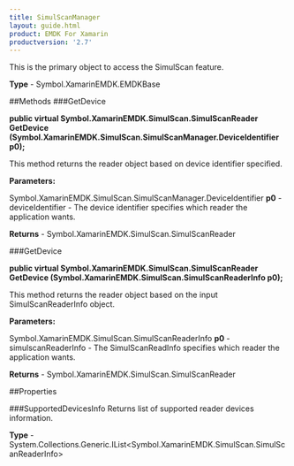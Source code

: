 ```yaml
---
title: SimulScanManager
layout: guide.html
product: EMDK For Xamarin 
productversion: '2.7' 
---
```

This is the primary object to access the SimulScan feature.

**Type** - Symbol.XamarinEMDK.EMDKBase

##Methods
###GetDevice

**public virtual Symbol.XamarinEMDK.SimulScan.SimulScanReader GetDevice (Symbol.XamarinEMDK.SimulScan.SimulScanManager.DeviceIdentifier p0);**

This method returns the reader object based on device identifier specified.

**Parameters:**

Symbol.XamarinEMDK.SimulScan.SimulScanManager.DeviceIdentifier **p0**  - deviceIdentifier - The device identifier specifies which reader the application wants.

**Returns** - Symbol.XamarinEMDK.SimulScan.SimulScanReader

###GetDevice

**public virtual Symbol.XamarinEMDK.SimulScan.SimulScanReader GetDevice (Symbol.XamarinEMDK.SimulScan.SimulScanReaderInfo p0);**

This method returns the reader object based on the input SimulScanReaderInfo object.

**Parameters:**

Symbol.XamarinEMDK.SimulScan.SimulScanReaderInfo **p0**  - simulscanReaderInfo - The SimulScanReadInfo specifies which reader the application wants.

**Returns** - Symbol.XamarinEMDK.SimulScan.SimulScanReader

##Properties

###SupportedDevicesInfo
Returns list of supported reader devices information.

**Type** - System.Collections.Generic.IList<Symbol.XamarinEMDK.SimulScan.SimulScanReaderInfo>
